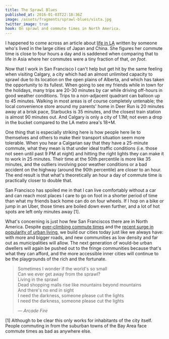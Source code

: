 ```yaml
---
title: The Sprawl Blues
published_at: 2016-01-03T22:18:36Z
image: /assets/fragments/sprawl-blues/vista.jpg
twitter_image: true
hook: On sprawl and commute times in North America.
---
```


I happened to come across an article about [life in LA][los-angeles-post]
written by someone who's lived in the large cities of Japan and China. She
figures her commute time is close to four hours a day and is saddened when
comparing that to life in Asia where her commutes were a tiny fraction of that,
_on foot_.

Now that I work in San Francisco I can't help but get hit by the same feeling
when visiting Calgary, a city which had an almost unlimited capacity to sprawl
due to its location on the open plains of Alberta, and which has taken the
opportunity to its fullest. When going to see my friends while in town for the
holidays, many trips are 20-30 minutes by car while driving off-hours in good
weather conditions. Trips to a non-adjacent quadrant can balloon up to 45
minutes. Walking in most areas is of course completely untenable; the local
convenience store around my parents' home in Deer Run is 20 minutes away at a
brisk pace, Starbucks is 35 minutes, and the closest train station is almost 90
minutes out. And Calgary is only a city of 1.1M; not even a drop in the bucket
compared to the LA metro area's 18+M.

One thing that is especially striking here is how people here lie to themselves
and others to make their transport situation seem more tolerable. When you hear
a Calgarian say that they have a 25-minute commute, what they mean is that
under ideal traffic conditions (i.e. those not seen until past 9 PM at night)
and hitting the right lights they can make it to work in 25 minutes. Their time
at the 50th percentile is more like 35 minutes, and the outliers involving poor
weather conditions or a bad accident on the highway (around the 90th
percentile) are closer to an hour. The end result is that what's theoretically
an hour a day of commute time is practically closer to double that.

San Francisco has spoiled me in that I can live comfortably without a car and
can reach most places I care to go on foot in a shorter period of time than
what my friends back home can do on four wheels. If I hop on a bike or jump in
an Uber, those times are boiled down even further, and a lot of hot spots are
left only minutes away [1].

What's concerning is just how few San Franciscos there are in North America.
Despite [ever-climbing commute times][commute] and the [recent surge in
popularity of urban living][millenials], we build our cities today just like we
always have: with more and bigger roads, and new communities as low density and
far out as municipalities will allow. The next generation of would-be urban
dwellers will again be pushed out to the fringe communities because that's what
they can afford, and the more accessible inner cities will continue to be the
playgrounds of the rich and the fortunate.

> Sometimes I wonder if the world's so small <br>
> Can we ever get away from the sprawl? <br>
> Living in the sprawl <br>
> Dead shopping malls rise like mountains beyond mountains <br>
> And there's no end in sight <br>
> I need the darkness, someone please cut the lights <br>
> I need the darkness, someone please cut the lights <br>
>
> &mdash; _Arcade Fire_

[1] Although to be clear this only works for inhabitants of the city itself.
People commuting in from the suburban towns of the Bay Area face commute times
as bad as anywhere else.

[commute]: http://www.theatlantic.com/business/archive/2015/08/rush-hour-traffic-commute/402418/
[los-angeles-post]: http://rubyronin.com/life-in-los-angeles-is-killing-me/
[millenials]: http://gizmodo.com/millennials-will-live-in-cities-unlike-anything-weve-se-1716074100
